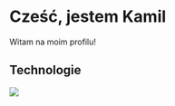 # Cześć, jestem Kamil
Witam na moim profilu!

## Technologie
![](https://skillicons.dev/icons?i=js,ts,prisma,git,github,nodejs,html,css,docker,discordjs,postgres,vscode)
